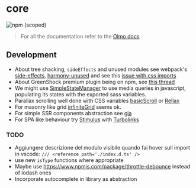 # core

![npm (scoped)](https://img.shields.io/npm/v/@olmokit/core?style=flat-square&color=EA2C65)

> For all the documentation refer to the [Olmo docs](https://olmokit.github.io/olmokit)

## Development

- About tree shacking, `sideEffects` and unused modules see webpack's [side-effects](https://github.com/webpack/webpack/tree/master/examples/side-effects), [harmony-unused](https://github.com/webpack/webpack/tree/master/examples/harmony-unused) and see this [issue with css imports](https://github.com/webpack/webpack/issues/6741)
- About GreenShock premium plugin being on npm, see [this thread](https://greensock.com/forums/topic/20166-using-club-greensock-perks-in-open-source-projects/)
- We might use [SimpleStateManager](http://www.simplestatemanager.com/index.html) to use media queries in javascript, populating its states with the exported sass variables.
- Parallax scrolling well done with CSS variables [basicScroll](https://github.com/electerious/basicScroll) or [Rellax](https://dixonandmoe.com/rellax/)
- For masonry like grid [infiniteGrid](https://naver.github.io/egjs-infinitegrid/#home) seems ok.
- For simple SSR components abstraction see [gia](https://github.com/giantcz/gia)
- For SPA like behaviour try [Stimulus](https://github.com/stimulusjs/stimulus) with [Turbolinks](https://github.com/turbolinks/turbolinks)

### TODO

- Aggiungere descrizione del modulo visibile quando fai hover sull import in vscode: `/// <reference path='./index.d.ts' />`
- use new `isType` functions where appropriate
- Maybe use https://www.npmjs.com/package/throttle-debounce instead of lodash ones
- Incorporate autocomplete in library as abstraction
